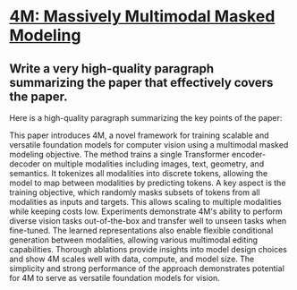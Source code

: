 # [4M: Massively Multimodal Masked Modeling](https://arxiv.org/abs/2312.06647)

## Write a very high-quality paragraph summarizing the paper that effectively covers the paper.

 Here is a high-quality paragraph summarizing the key points of the paper:

This paper introduces 4M, a novel framework for training scalable and versatile foundation models for computer vision using a multimodal masked modeling objective. The method trains a single Transformer encoder-decoder on multiple modalities including images, text, geometry, and semantics. It tokenizes all modalities into discrete tokens, allowing the model to map between modalities by predicting tokens. A key aspect is the training objective, which randomly masks subsets of tokens from all modalities as inputs and targets. This allows scaling to multiple modalities while keeping costs low. Experiments demonstrate 4M's ability to perform diverse vision tasks out-of-the-box and transfer well to unseen tasks when fine-tuned. The learned representations also enable flexible conditional generation between modalities, allowing various multimodal editing capabilities. Thorough ablations provide insights into model design choices and show 4M scales well with data, compute, and model size. The simplicity and strong performance of the approach demonstrates potential for 4M to serve as versatile foundation models for vision.
